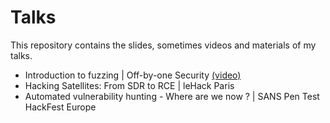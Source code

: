 # Talks
This repository contains the slides, sometimes videos and materials of my talks.

- Introduction to fuzzing | Off-by-one Security [(video)](https://youtu.be/gTISW-5Uy6I)
- Hacking Satellites: From SDR to RCE | leHack Paris
- Automated vulnerability hunting - Where are we now ? | SANS Pen Test HackFest Europe
